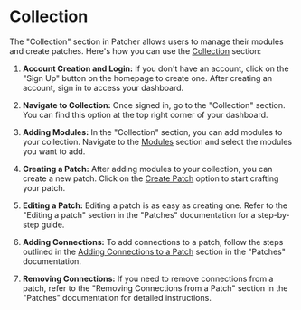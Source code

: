 # Collection

The "Collection" section in Patcher allows users to manage their modules and create patches. Here's how you can use the [Collection](../collection.md) section:

1. **Account Creation and Login:** If you don't have an account, click on the "Sign Up" button on the homepage to create one. After creating an account, sign in to access your dashboard.

2. **Navigate to Collection:** Once signed in, go to the "Collection" section. You can find this option at the top right corner of your dashboard.

3. **Adding Modules:** In the "Collection" section, you can add modules to your collection. Navigate to the [Modules](../modules.md) section and select the modules you want to add.

4. **Creating a Patch:** After adding modules to your collection, you can create a new patch. Click on the [Create Patch](../patches.md#creating-a-patch) option to start crafting your patch.

5. **Editing a Patch:** Editing a patch is as easy as creating one. Refer to the "Editing a patch" section in the "Patches" documentation for a step-by-step guide.

6. **Adding Connections:** To add connections to a patch, follow the steps outlined in the [Adding Connections to a Patch](../patches.md#adding-connections) section in the "Patches" documentation.

7. **Removing Connections:** If you need to remove connections from a patch, refer to the "Removing Connections from a Patch" section in the "Patches" documentation for detailed instructions.
